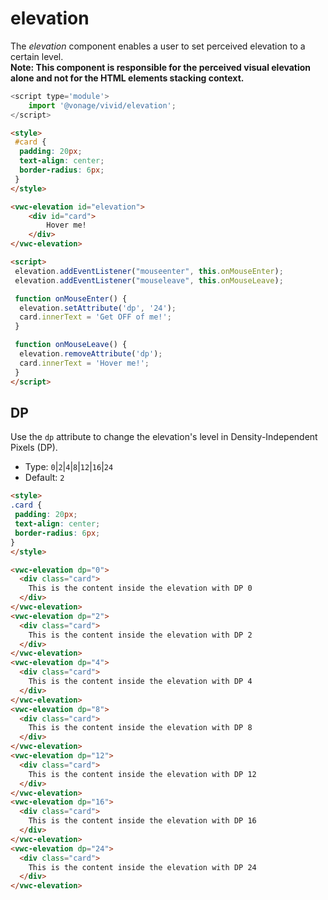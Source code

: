 # elevation

The _elevation_ component enables a user to set perceived elevation to a certain level.  
**Note: This component is responsible for the perceived visual elevation alone and not for the HTML elements stacking context.**

```js
<script type='module'>
    import '@vonage/vivid/elevation';
</script>
```

```html preview
<style>
 #card {
  padding: 20px;
  text-align: center;
  border-radius: 6px;
 }
</style>

<vwc-elevation id="elevation">
    <div id="card">
        Hover me!
    </div>
</vwc-elevation>

<script>
 elevation.addEventListener("mouseenter", this.onMouseEnter);
 elevation.addEventListener("mouseleave", this.onMouseLeave);

 function onMouseEnter() {
  elevation.setAttribute('dp', '24');
  card.innerText = 'Get OFF of me!';
 }

 function onMouseLeave() {
  elevation.removeAttribute('dp');
  card.innerText = 'Hover me!';
 }
</script>

```

## DP

Use the `dp` attribute to change the elevation's level in Density-Independent Pixels (DP).

- Type: `0`|`2`|`4`|`8`|`12`|`16`|`24`
- Default: `2`

```html preview blocks
<style>
.card {
 padding: 20px;
 text-align: center;
 border-radius: 6px;
}
</style>

<vwc-elevation dp="0">
  <div class="card">
    This is the content inside the elevation with DP 0
  </div>
</vwc-elevation>
<vwc-elevation dp="2">
  <div class="card">
    This is the content inside the elevation with DP 2
  </div>
</vwc-elevation>
<vwc-elevation dp="4">
  <div class="card">
    This is the content inside the elevation with DP 4
  </div>
</vwc-elevation>
<vwc-elevation dp="8">
  <div class="card">
    This is the content inside the elevation with DP 8
  </div>
</vwc-elevation>
<vwc-elevation dp="12">
  <div class="card">
    This is the content inside the elevation with DP 12
  </div>
</vwc-elevation>
<vwc-elevation dp="16">
  <div class="card">
    This is the content inside the elevation with DP 16
  </div>
</vwc-elevation>
<vwc-elevation dp="24">
  <div class="card">
    This is the content inside the elevation with DP 24
  </div>
</vwc-elevation>
```
